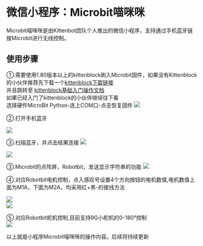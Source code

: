 # 微信小程序：Microbit喵咪咪


Microbit喵咪咪是由Kittenbot团队个人推出的微信小程序，支持通过手机蓝牙链接Microbit进行无线控制。

## 使用步骤

①.需要使用1.80版本以上的kittenblock刷入Microbit固件，如果没有Kittenblock的小伙伴推荐先下载一个[kittenblock下载链接](http://www.kittenbot.cn/#/software)  
并且跳转至 [kittenblock基础入门操作文档](http://learn.kittenbot.cn/zh_CN/latest/kittenblock/index.html)  
如果已经入门了kittenblock的小伙伴继续往下看  
选择硬件MicroBit Python-连上COM口-点击恢复固件 
![](./wechat/刷固件.png)  

②.打开手机蓝牙 
 
![](./wechat/步骤1.png) 

③.扫描蓝牙，并点击结果连接
![](./wechat/步骤2.png)  

![](./wechat/步骤3.png)

③.Microbit的点阵屏，Robotbit，发送显示字符串的功能
![](./wechat/基本操作.png)

④.对应Robotbit电机控制，点入感叹号设置4个方向按钮的电机数值,电机数值上面为M1A，下面为M2A，均采用红+黑-的接线方法

![](./wechat/基本操作2.png)  
![](./wechat/控制电机.png)  
 
⑤.对应Robotbit舵机控制,目前支持9G小舵机的0-180°控制  
![](./wechat/控制舵机.png)   
  
以上就是小程序Microbit喵咪咪的操作内容。后续将持续更新




